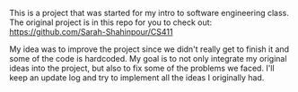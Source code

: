 This is a project that was started for my intro to software engineering class. The original project is in this repo for you to check out: https://github.com/Sarah-Shahinpour/CS411

My idea was to improve the project since we didn't really get to finish it and some of the code is hardcoded. My goal is to not only integrate my original ideas into the project, but also to fix some of the problems we faced. I'll keep an update log and try to implement all the ideas I originally had.